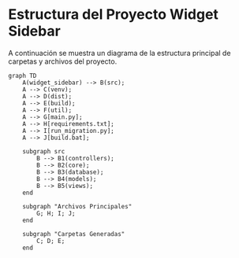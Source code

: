 # Estructura del Proyecto Widget Sidebar

A continuación se muestra un diagrama de la estructura principal de carpetas y archivos del proyecto.

```mermaid
graph TD
    A(widget_sidebar) --> B(src);
    A --> C(venv);
    A --> D(dist);
    A --> E(build);
    A --> F(util);
    A --> G[main.py];
    A --> H[requirements.txt];
    A --> I[run_migration.py];
    A --> J[build.bat];

    subgraph src
        B --> B1(controllers);
        B --> B2(core);
        B --> B3(database);
        B --> B4(models);
        B --> B5(views);
    end

    subgraph "Archivos Principales"
        G; H; I; J;
    end

    subgraph "Carpetas Generadas"
        C; D; E;
    end
```
